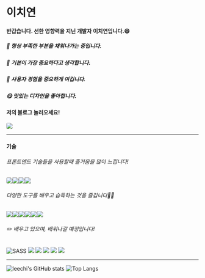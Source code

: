 <h1> 이치연  </h1>

#### 반갑습니다. 선한 영향력을 지닌 개발자 이치연입니다.😄
##### 🌲 항상 부족한 부분을 채워나가는 중입니다.
##### 🌈 기본이 가장 중요하다고 생각합니다.
##### 🌸 사용자 경험을 중요하게 여깁니다. 
##### 😋 맛있는 디자인을 좋아합니다.



#### 저의 블로그 놀러오세요!
<a href="https://leechi222.tistory.com/">
    <img src="https://img.shields.io/badge/leechi-orange?style=for-the-badge&logo=tistory&logoColor=whitelink=https://leechi222.tistory.com/" style="border-radius:3px;"> 
</a>
<hr>

<h4>기술</h4>
<h6>프론트엔드 기술들을 사용할때 즐거움을 많이 느낍니다!</h6>
<div style="display:flex">
    <img src="https://img.shields.io/badge/html5-E34F26?style=for-the-badge&logo=html5&logoColor=white" style="border-radius:3px;"> 
    <img src="https://img.shields.io/badge/css-1572B6?style=for-the-badge&logo=css3&logoColor=white"> 
    <img src="https://img.shields.io/badge/javascript-F7DF1E?style=for-the-badge&logo=javascript&logoColor=black"> 
    <img src="https://img.shields.io/badge/react-61DAFB?style=for-the-badge&logo=react&logoColor=black"> 
    
</div>    






<h6>다양한 도구를 배우고 습득하는 것을 즐깁니다💪🏻</h6>
<div style="display:flex">
    <img src="https://img.shields.io/badge/mysql-4479A1?style=for-the-badge&logo=mysql&logoColor=white"> 
    <img src="https://img.shields.io/badge/Figma-red?style=for-the-badge&logo=Figma&logoColor=white">
    <img src="https://img.shields.io/badge/Notion-white?style=for-the-badge&logo=Notion&logoColor=black">
    <img src="https://img.shields.io/badge/git-F05032?style=for-the-badge&logo=git&logoColor=white">
    <img src="https://img.shields.io/badge/github-181717?style=for-the-badge&logo=github&logoColor=white">
    <img src="https://img.shields.io/badge/Blender-F05032?style=for-the-badge&logo=Blender&logoColor=white">
</div>

<h6>✏️ 배우고 있으며, 배워나갈 예정입니다!</h6>
<div style="algin:center">
    <img alt="SASS" src ="https://img.shields.io/badge/SASS-cc6699.svg?&style=for-the-badge&logo=Sass&logoColor=white"/>
    <img src="https://img.shields.io/badge/Typescript-3178C6?style=for-the-badge&logo=Typescript&logoColor=white"/>
    <img src="https://img.shields.io/badge/React Native-61DAFB?style=for-the-badge&logo=React&logoColor=black"/>
    <img src="https://img.shields.io/badge/Next.js-000000?style=for-the-badge&logo=Next.js&logoColor=white"/>
    <img src="https://img.shields.io/badge/Three.js-white?style=for-the-badge&logo=Three.js&logoColor=black"/>
    <img src="https://img.shields.io/badge/firebase-479CFF?style=for-the-badge&logo=firebase&logoColor=white"/>
</div>

<hr>

![leechi's GitHub stats](https://github-readme-stats.vercel.app/api?username=leechi&show_icons=true&theme=transparent)
![Top Langs](https://github-readme-stats.vercel.app/api/top-langs/?username=leechi&layout=compact&theme=transparent)
